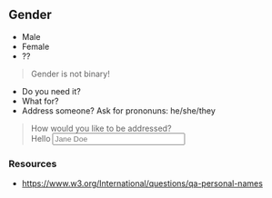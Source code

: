 ## Gender



* Male
* Female
* <!-- .element: class="fragment" --> ??

> <!-- .element: class="fragment" -->Gender is not binary!




* Do you need it?
* <!-- .element: class="fragment" --> What for?
* <!-- .element: class="fragment" --> Address someone? Ask for prononuns: he/she/they



> <label>How would you like to be addressed?</label><br>Hello <input style="width:50%" type="text" placeholder="Jane Doe">



### Resources

* https://www.w3.org/International/questions/qa-personal-names
